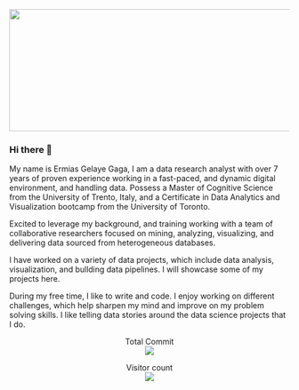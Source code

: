 
<img src="https://1zrnlw1lz3wt1zcsci363i2d-wpengine.netdna-ssl.com/wp-content/uploads/2019/05/Data-Science-Blog-Header-1658x468.jpg" height="220" width="820" />

### Hi there 👋

<!--
**ermiasgelaye/ermiasgelaye** is a ✨ _special_ ✨ repository because its `README.md` (this file) appears on your GitHub profile.

Here are some ideas to get you started:

- 🔭 I’m currently working on ...
- 🌱 I’m currently learning ...
- 👯 I’m looking to collaborate on ...
- 🤔 I’m looking for help with ...
- 💬 Ask me about ...
- 📫 How to reach me: ...
- 😄 Pronouns: ...
- ⚡ Fun fact: ...
-->

My name is Ermias Gelaye Gaga, I am a data research analyst with over 7 years of proven experience working in a fast-paced, and dynamic digital environment, and handling data. Possess a Master of Cognitive Science from the University of Trento, Italy, and a Certificate in Data Analytics and Visualization bootcamp from the University of Toronto.

Excited to leverage my background, and training working with a team of collaborative researchers focused on mining, analyzing, visualizing, and delivering data sourced from heterogeneous databases.

I have worked on a variety of data projects, which include data analysis, visualization, and bullding data pipelines. I will showcase some of my projects here.

During my free time, I like to write and code. I enjoy working on different challenges, which help sharpen my mind and improve on my problem solving skills. I like telling data stories around the data science projects that I do.


<p align="center"> 
  Total Commit<br>
  <img src="https://github-readme-stats.vercel.app/api?username=ermiasgelaye&theme=dark&show_icons=true&hide=contribs,prs,stars,issues" />
</p>

<p align="center"> 
  Visitor count<br>
  <img src="https://profile-counter.glitch.me/ermiasgealye/count.svg" />
</p>





